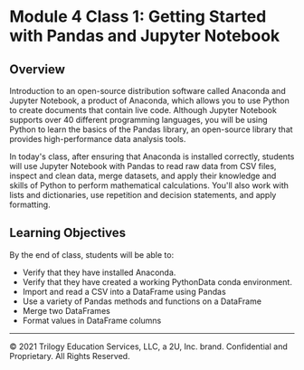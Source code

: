 # Module 4 Class 1: Getting Started with Pandas and Jupyter Notebook

## Overview

Introduction to an open-source distribution software called Anaconda and Jupyter Notebook, a product of Anaconda, which allows you to use Python to create documents that contain live code. Although Jupyter Notebook supports over 40 different programming languages, you will be using Python to learn the basics of the Pandas library, an open-source library that provides high-performance data analysis tools. 

In today's class, after ensuring that Anaconda is installed correctly, students will use Jupyter Notebook with Pandas to read raw data from CSV files, inspect and clean data, merge datasets, and apply their knowledge and skills of Python to perform mathematical calculations. You'll also work with lists and dictionaries, use repetition and decision statements, and apply formatting.

## Learning Objectives

By the end of class, students will be able to:
 
* Verify that they have installed Anaconda.
* Verify that they have created a working PythonData conda environment.
* Import and read a CSV into a DataFrame using Pandas
* Use a variety of Pandas methods and functions on a DataFrame
* Merge two DataFrames
* Format values in DataFrame columns

- - -

© 2021 Trilogy Education Services, LLC, a 2U, Inc. brand.  Confidential and Proprietary.  All Rights Reserved.
